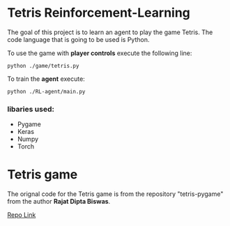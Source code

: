 # Tetris Reinforcement-Learning
The goal of this project is to learn an agent to play the game Tetris. The code language that is going to be used is Python.

To use the game with **player controls** execute the following line:
```
python ./game/tetris.py
```

To train the **agent** execute:
```
python ./RL-agent/main.py
```

### libaries used:
- Pygame 
- Keras
- Numpy
- Torch

# Tetris game
The orignal code for the Tetris game is from the repository "tetris-pygame" from the author **Rajat Dipta Biswas**.

[Repo Link](https://github.com/rajatdiptabiswas/tetris-pygame)
